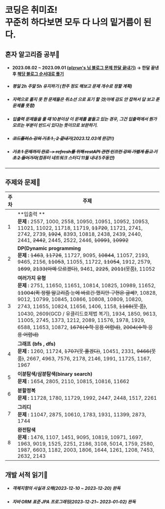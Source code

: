 # 코딩은 취미죠! <br> 꾸준히 하다보면 모두 다 나의 밑거름이 된다.


## 혼자 알고리즘 공부🚀
- #### 2023.08.02 ~ 2023.09.01 [**(plzrun's 님 블로그 문제 한달 끝내기)**](https://plzrun.tistory.com/entry/%EC%95%8C%EA%B3%A0%EB%A6%AC%EC%A6%98-%EB%AC%B8%EC%A0%9C%ED%92%80%EC%9D%B4PS-%EC%8B%9C%EC%9E%91%ED%95%98%EA%B8%B0)  ->  한달 끝낸 후 [**해당 블로그 순서대로 풀기**](https://dev-dain.tistory.com/155)
- ##### 평일 2h 주말 5h 유지하기 (한주 정도 해보고 문제 개수로 정할 계획)
- ##### 자력으로 풀지 못 한 문제들은 취소선 으로 표기 할 것(아예 감도 안 잡혀서 답 보고 푼 문제를 뜻함)
- ##### 입출력 문제들을 풀 때 10분이상 이 문제를 붙들고 있는 경우, 그건 입출력에서 뭔가 모르는 부분이 반드시 있다는 뜻이므로 보완하기.
- ##### ~~코드플러스 강의 기초 1 , 2 끝내기~~(2023.12.03에 완강!!)
- ##### ~~기초 1 문제까지 완료 -> refresh를 위해 restAPI 관련 인프런 강의 가볍게 듣고 기초 2 들어가자~~(컴퓨터 네트워크 스터디 11월 내내 5주동안)


---

## 주제와 문제📖
| 주차 | 주제 |
|---|---|
| 1  |  **입출력 **  <br>**문제 :** 2557, 1000, 2558, 10950, 10951, 10952, 10953, 11021, 11022, 11718, 11719, ~~11720~~, 11721, 2741, 2742, 2739, ~~1924~~, 8393, 10818, 2438, 2439, 2440, 2441, ~~2442~~, 2445, 2522, 2446, ~~10991~~, ~~10992~~|
| 2  |  **DP(Dynamic programming** <br>**문제 :**  ~~1463~~, ~~11726~~, 11727, 9095, ~~10844~~, 11057, 2193, 9465, 2156, ~~11053~~, 11055, 11722, ~~11054~~, 1912, 2579, ~~1699~~, ~~2133(아예 모르겠다)~~, 9461, ~~2225~~, ~~2011(못품)~~, 11052|
| 3  |  **여러가지 유형** <br>**문제 :**  2751, 11650, 11651, 10814, 10825, 10989, 11652, ~~11004(퀵 정렬 알고리즘 눈에 바르긴 했지만 구현은 글쎼?~~, 10828, 9012, 10799, 10845, 10866, 10808, 10809, 10820, 2743, 11655, 10824, 11656, 1406, 1158, ~~1168(못 품)~~, 10430, 2609(GCD / 유클리드호제법 복기), 1934, 1850, 9613, 11005, 2745, 1373, 1212, 2089, 11576, 1978, 1929, 6588, 11653, 10872, ~~1676(수학 응용 어렵네)~~, ~~2004(수학 응용 어렵네)~~|
| 4  |  **그래프 (bfs , dfs)**  <br>**문제 :** 1260, 11724, ~~1707(못 풀겠다)~~, 10451, 2331, ~~9466(못 품)~~, 2667, 4963, 7576, 2178, 2146, 1991, 11725, 1167, 1967|
| 5  |  **이분탐색/삼분탐색(binary search)**  <br>**문제 :** 1654, 2805, 2110, 10815, 10816, 11662|
| 6  |  **분할정복**  <br>**문제 :** 11728, 1780, 11729, 1992, 2447, 2448, 1517, 2261|
| 7  |  **그리디**  <br>**문제 :** 11047, 2875, 10610, 1783, 1931, 11399, 2873, 1744|
| 8  |  **완전탐색**  <br>**문제 :** 1476, 1107, 1451, 9095, 10819, 10971, 1697, 1963, 9019, 1525, 2251, 2186, 3108, 5014, 1759, 2580, 1987, 6603, 1182, 2003, 1806, 1644, 1261, 1208, 7453, 2632, 2143|


## 개발 서적 읽기📖

- ##### 객체지향의 사실과 오해(2023-12-10 ~ 2023-12-20) 완독
- ##### 자바 ORM 표준 JPA 프로그래밍(2023-12-21~ 2023-01-02) 완독













